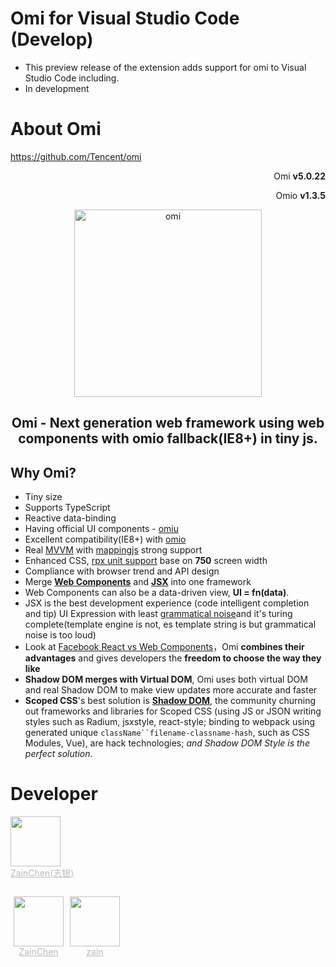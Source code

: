 # Omi for Visual Studio Code (Develop)

- This preview release of the extension adds support for omi to Visual Studio Code including.
- In development



# About Omi

https://github.com/Tencent/omi

<p align="right">Omi <strong>v5.0.22</strong></p>
<p align="right">Omio <strong>v1.3.5</strong></p>
<p align="center"><img src="https://raw.githubusercontent.com/ZainChen/vscode-extension-omi/master/images/omi-logo2019.png" alt="omi" width="300"/></p>
<h2 align="center">Omi - Next generation web framework using web components with omio fallback(IE8+) in tiny js.</h2>

## Why Omi?

- Tiny size
- Supports TypeScript
- Reactive data-binding
- Having official UI components - [omiu](https://tencent.github.io/omi/packages/omiu/examples/build/index.html)
- Excellent compatibility(IE8+) with [omio](https://github.com/Tencent/omi/tree/master/packages/omio)
- Real [MVVM](https://github.com/Tencent/omi/blob/master/tutorial/omi-mvvm.md) with [mappingjs](https://github.com/Tencent/omi/tree/master/packages/mappingjs) strong support
- Enhanced CSS, [rpx unit support](https://github.com/Tencent/omi/releases/tag/v4.0.26) base on **750** screen width
- Compliance with browser trend and API design
- Merge [**Web Components**](https://developers.google.com/web/fundamentals/web-components/) and [**JSX**](https://reactjs.org/docs/introducing-jsx.html) into one framework
- Web Components can also be a data-driven view, **UI = fn(data)**.
- JSX is the best development experience (code intelligent completion and tip) UI Expression with least [grammatical noise](https://github.com/facebook/jsx#why-not-template-literals)and it's turing complete(template engine is not, es template string is but grammatical noise is too loud)
- Look at [Facebook React vs Web Components](https://softwareengineering.stackexchange.com/questions/225400/pros-and-cons-of-facebooks-react-vs-web-components-polymer)，Omi **combines their advantages** and gives developers the **freedom to choose the way they like**
- **Shadow DOM merges with Virtual DOM**, Omi uses both virtual DOM and real Shadow DOM to make view updates more accurate and faster
- **Scoped CSS**'s best solution is [**Shadow DOM**](https://developers.google.com/web/fundamentals/web-components/shadowdom), the community churning out frameworks and libraries for Scoped CSS (using JS or JSON writing styles such as Radium, jsxstyle, react-style; binding to webpack using generated unique `className``filename-classname-hash`, such as CSS Modules, Vue), are hack technologies; *and Shadow DOM Style is the perfect solution*.



# Developer

<a href="https://zainzy.com"><img src="https://raw.githubusercontent.com/ZainChen/vscode-extension-omi/master/images/zain.png" style="height:80px; width:80px;" /></a><br/><a href="https://zainzy.com" style="color: #BBB">ZainChen(志银)</a>
<p style="float:left; margin-right:5px; margin-left:5px; text-align:center"><a href="https://zainzy.com"><img src="https://raw.githubusercontent.com/ZainChen/vscode-extension-omi/master/images/zain.png" style="height:80px; width:80px;" /></a><br/><a href="https://zainzy.com" style="color: #BBB">ZainChen</a></p>
<p style="float:left; margin-right:5px; margin-left:5px; text-align:center"><a href="https://zainzy.com"><img src="https://raw.githubusercontent.com/ZainChen/vscode-extension-omi/master/images/zain.png" style="height:80px; width:80px;" /></a><br/><a href="https://zainzy.com" style="color: #BBB">zain</a></p>


<!-- <div style="float:left; margin-right:5px; margin-left:5px; text-align:center; border:2px solid #555; border-radius:5px; padding: 5px"><a href="https://zainzy.com"><img src="https://raw.githubusercontent.com/ZainChen/vscode-extension-omi/master/images/zain.png" style="height:80px; width:80px; border-radius:20px" /></a><br/><a href="https://zainzy.com" style="color: #BBB">zain</a></div> -->

